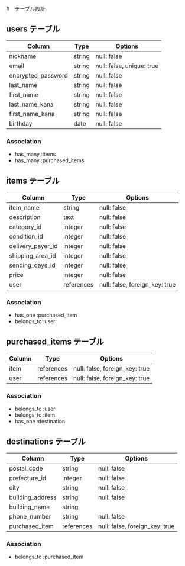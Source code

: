 #　テーブル設計

## users テーブル

| Column             | Type   | Options                   |
| ------------------ | ------ | ------------------------- |
| nickname           | string | null: false               |
| email              | string | null: false, unique: true |
| encrypted_password | string | null: false               |
| last_name          | string | null: false               |
| first_name         | string | null: false               |
| last_name_kana     | string | null: false               |
| first_name_kana    | string | null: false               |
| birthday           | date   | null: false               |

### Association

- has_many :items
- has_many :purchased_items

## items テーブル

| Column            | Type       | Options                        |
| ----------------- | ---------- | ------------------------------ |
| item_name         | string     | null: false                    |
| description       | text       | null: false                    |
| category_id       | integer    | null: false                    |
| condition_id      | integer    | null: false                    |
| delivery_payer_id | integer    | null: false                    |
| shipping_area_id  | integer    | null: false                    |
| sending_days_id   | integer    | null: false                    |
| price             | integer    | null: false                    |
| user              | references | null: false, foreign_key: true |

### Association

- has_one    :purchased_item
- belongs_to :user

## purchased_items テーブル

| Column  | Type       | Options                        |
| ------- | ---------- | ------------------------------ |
| item    | references | null: false, foreign_key: true |
| user    | references | null: false, foreign_key: true |


### Association

- belongs_to :user
- belongs_to :item
- has_one    :destination

## destinations テーブル

| Column           | Type       | Options                        |
| ---------------- | ---------- | ------------------------------ |
| postal_code      | string     | null: false                    |
| prefecture_id    | integer    | null: false                    |
| city             | string     | null: false                    |
| building_address | string     | null: false                    |
| building_name    | string     |                                |
| phone_number     | string     | null: false                    |
| purchased_item   | references | null: false, foreign_key: true |


### Association

- belongs_to :purchased_item
